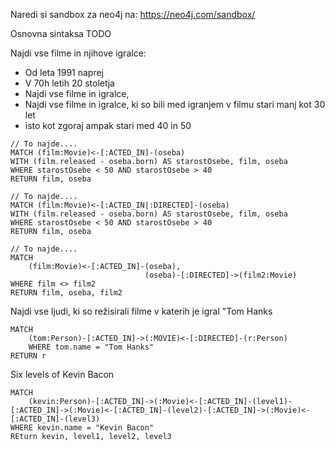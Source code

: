Naredi si sandbox za neo4j na: https://neo4j.com/sandbox/

Osnovna sintaksa
TODO

Najdi vse filme in njihove igralce:
- Od leta 1991 naprej
- V 70h letih 20 stoletja
- Najdi vse filme in igralce, 
- Najdi vse filme in igralce, ki so bili med igranjem v filmu stari manj kot 30 let
- isto kot zgoraj ampak stari med 40 in 50


```
// To najde....
MATCH (film:Movie)<-[:ACTED_IN]-(oseba)
WITH (film.released - oseba.born) AS starostOsebe, film, oseba
WHERE starostOsebe < 50 AND starostOsebe > 40
RETURN film, oseba
```
```
// To najde....
MATCH (film:Movie)<-[:ACTED_IN|:DIRECTED]-(oseba)
WITH (film.released - oseba.born) AS starostOsebe, film, oseba
WHERE starostOsebe < 50 AND starostOsebe > 40
RETURN film, oseba
```

```
// To najde....
MATCH 
	(film:Movie)<-[:ACTED_IN]-(oseba),
                              (oseba)-[:DIRECTED]->(film2:Movie)
WHERE film <> film2		 
RETURN film, oseba, film2
```

Najdi vse ljudi, ki so režisirali filme v katerih je igral "Tom Hanks

```
MATCH 
	(tom:Person)-[:ACTED_IN]->(:MOVIE)<-[:DIRECTED]-(r:Person)
	WHERE tom.name = "Tom Hanks"
RETURN r
```
Six levels of Kevin Bacon
```
MATCH 
	(kevin:Person)-[:ACTED_IN]->(:Movie)<-[:ACTED_IN]-(level1)-[:ACTED_IN]->(:Movie)<-[:ACTED_IN]-(level2)-[:ACTED_IN]->(:Movie)<-[:ACTED_IN]-(level3)
WHERE kevin.name = "Kevin Bacon"
REturn kevin, level1, level2, level3
```
